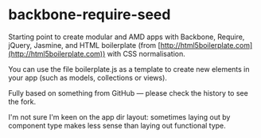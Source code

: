backbone-require-seed
=====================

Starting point to create modular and AMD apps with Backbone, Require, jQuery, Jasmine,
and HTML boilerplate (from [http://html5boilerplate.com](http://html5boilerplate.com)) with CSS normalisation.

You can use the file boilerplate.js as a template to create new elements in your app (such as models, collections or views).

Fully based on something from GitHub — please check the history to see the fork.

I'm not sure I'm keen on the app dir layout: sometimes laying out by component type makes
less sense than laying out functional type.
